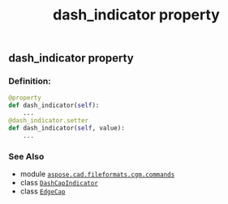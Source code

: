 ﻿---
title: dash_indicator property
second_title: Aspose.CAD for Python via .NET API References
description: 
type: docs
weight: 60
url: /python-net/aspose.cad.fileformats.cgm.commands/edgecap/dash_indicator/
is_root: false
---

## dash_indicator property

### Definition:
```python
@property
def dash_indicator(self):
    ...
@dash_indicator.setter
def dash_indicator(self, value):
    ...
```

### See Also
* module [`aspose.cad.fileformats.cgm.commands`](../../)
* class [`DashCapIndicator`](/cad/python-net/aspose.cad.fileformats.cgm.enums/dashcapindicator)
* class [`EdgeCap`](/cad/python-net/aspose.cad.fileformats.cgm.commands/edgecap)
